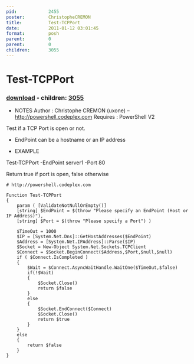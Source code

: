 ```yaml
---
pid:            2455
poster:         ChristopheCREMON
title:          Test-TCPPort
date:           2011-01-12 03:01:45
format:         posh
parent:         0
parent:         0
children:       3055
---
```


# Test-TCPPort

### [download](2455.ps1) - children: [3055](3055.md)

- NOTES
Author : Christophe CREMON (uxone) – http://powershell.codeplex.com
Requires : PowerShell V2

Test if a TCP Port is open or not.

- EndPoint can be a hostname or an IP address

- EXAMPLE

Test-TCPPort -EndPoint server1 -Port 80 

Return true if port is open, false otherwise

```posh
# http://powershell.codeplex.com

Function Test-TCPPort
{
	param ( [ValidateNotNullOrEmpty()]
	[string] $EndPoint = $(throw "Please specify an EndPoint (Host or IP Address)"),
	[string] $Port = $(throw "Please specify a Port") )
	
	$TimeOut = 1000
	$IP = [System.Net.Dns]::GetHostAddresses($EndPoint)
	$Address = [System.Net.IPAddress]::Parse($IP)
	$Socket = New-Object System.Net.Sockets.TCPClient
	$Connect = $Socket.BeginConnect($Address,$Port,$null,$null)
	if ( $Connect.IsCompleted )
	{
		$Wait = $Connect.AsyncWaitHandle.WaitOne($TimeOut,$false)			
		if(!$Wait) 
		{
			$Socket.Close() 
			return $false 
		} 
		else
		{
			$Socket.EndConnect($Connect)
			$Socket.Close()
			return $true
		}
	}
	else
	{
		return $false
	}
}
```
